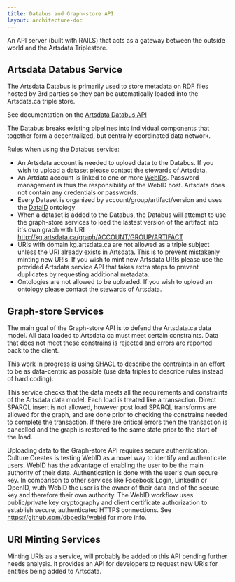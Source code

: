 ```yaml
---
title: Databus and Graph-store API
layout: architecture-doc
---
```


An API server (built with RAILS) that acts as a gateway between the outside world and the Artsdata Triplestore.


Artsdata Databus Service
-----------

The Artsdata Databus is primarily used to store metadata on RDF files hosted by 3rd parties so they can be automatically loaded into the Artsdata.ca triple store.

See documentation on the [Artsdata Databus API](https://documenter.getpostman.com/view/3157443/TVep7mv3)

The Databus breaks existing pipelines into individual components that together form a decentralized, but centrally coordinated data network.

Rules when using the Databus service:
* An Artsdata account is needed to upload data to the Databus. If you wish to upload a dataset please contact the stewards of Artsdata.
* An Artdata account is linked to one or more [WebIDs](https://www.w3.org/wiki/WebID). Password management is thus the responsibility of the WebID host. Artsdata does not contain any credentials or passwords.
* Every Dataset is organized by account/group/artifact/version and uses the [DataID](http://dataid.dbpedia.org/ns/core.html#) ontology
* When a dataset is added to the Databus, the Databus will attempt to use the graph-store services to load the lastest version of the artifact into it's own graph with URI http://kg.artsdata.ca/graph/ACCOUNT/GROUP/ARTIFACT
* URIs with domain kg.artsdata.ca are not allowed as a triple subject unless the URI already exists in Artsdata. This is to prevent mistakenly minting  new URIs. If you wish to mint new Artsdata URIs please use the provided Artsdata service API that takes extra steps to prevent duplicates by requesting additional metadata.
* Ontologies are not allowed to be uploaded. If you wish to upload an ontology please contact the stewards of Artsdata.

Graph-store Services
--------
The main goal of the Graph-store API is to defend the Artsdata.ca data model.  All data loaded to Artsdata.ca must meet certain constraints. Data that does not meet these constrains is rejected and errors are reported back to the client.

This work in progress is using [SHACL](https://www.w3.org/TR/shacl/) to describe the contraints in an effort to be as data-centric as possible (use data triples to describe rules instead of hard coding).

This service checks that the data meets all the requirements and constraints of the Artsdata data model. Each load is treated like a transaction.  Direct SPARQL insert is not allowed, however post load SPARQL transforms are allowed for the graph, and are done prior to checking the constrains needed to complete the transaction.  If there are critical errors then the transaction is cancelled and the graph is restored to the same state prior to the start of the load.

Uploading data to the Graph-store API requires secure authentication. Culture Creates is testing WebID as a novel way to identify and authenticate users. WebID has the  advantage of enabling the user to be the main authority of their data. Authentication is done with the user's own secure key. In comparison to other services like Facebook Login, LinkedIn or OpenID, wuth WebID the user is the owner of their data and of the secure key and therefore their own authority. The WebID workflow uses public/private key cryptography and client certificate authorization to establish secure, authenticated HTTPS connections. See https://github.com/dbpedia/webid for more info.


URI Minting Services
--------

Minting URIs as a service, will probably be added to this API pending further needs analysis. It provides an API for developers to request new URIs for entities being added to Artsdata. 




